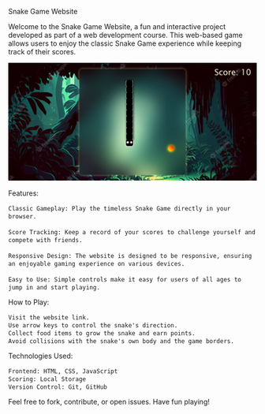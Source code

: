 Snake Game Website

Welcome to the Snake Game Website, a fun and interactive project developed as part of a web development course. This web-based game allows users to enjoy the classic Snake Game experience while keeping track of their scores.

![Snake Game Screenshot](./ScreenshotGame.png)

Features:

    Classic Gameplay: Play the timeless Snake Game directly in your browser.

    Score Tracking: Keep a record of your scores to challenge yourself and compete with friends.

    Responsive Design: The website is designed to be responsive, ensuring an enjoyable gaming experience on various devices.

    Easy to Use: Simple controls make it easy for users of all ages to jump in and start playing.

How to Play:

    Visit the website link.
    Use arrow keys to control the snake's direction.
    Collect food items to grow the snake and earn points.
    Avoid collisions with the snake's own body and the game borders.

Technologies Used:

    Frontend: HTML, CSS, JavaScript
    Scoring: Local Storage
    Version Control: Git, GitHub

Feel free to fork, contribute, or open issues. Have fun playing!